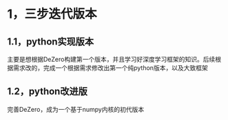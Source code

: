 # 1，三步迭代版本

## 1.1，python实现版本

主要是想根据DeZero构建第一个版本，并且学习好深度学习框架的知识。后续根据需求改的，完成一个根据需求修改出第一个纯python版本，以及大致框架

## 1.2，python改进版

完善DeZero，成为一个基于numpy内核的初代版本

